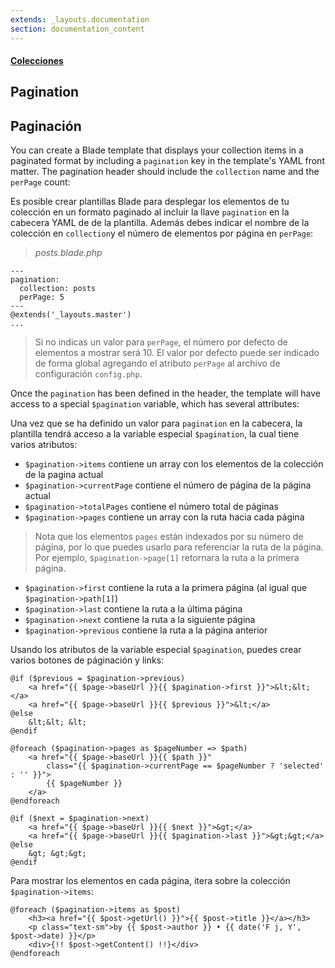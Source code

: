 ```yaml
---
extends: _layouts.documentation
section: documentation_content
---
```


#### [Colecciones](/es/docs/collections)
## Pagination
## Paginación

You can create a Blade template that displays your collection items in a paginated format by including a `pagination` key in the template's YAML front matter. The pagination header should include the `collection` name and the `perPage` count:

Es posible crear plantillas Blade para desplegar los elementos de tu colección en un formato paginado al incluir la llave `pagination` en la cabecera YAML de de la plantilla. Además debes indicar el nombre de la colección en `collection`y el número de elementos por página en `perPage`:


> _posts.blade.php_

```
---
pagination:
  collection: posts
  perPage: 5
---
@extends('_layouts.master')
...
```

> Si no indicas un valor para `perPage`, el número por defecto de elementos a mostrar será 10. El valor por defecto puede ser indicado de forma global agregando el atributo `perPage` al archivo de configuración `config.php`.

Once the `pagination` has been defined in the header, the template will have access to a special `$pagination` variable, which has several attributes:

Una vez que se ha definido un valor para `pagination` en la cabecera, la plantilla tendrá acceso a la variable especial `$pagination`, la cual tiene varios atributos: 

- `$pagination->items` contiene un array con los elementos de la colección de la pagina actual
- `$pagination->currentPage` contiene el número de página de la página actual 
- `$pagination->totalPages` contiene el número total de páginas
- `$pagination->pages` contiene un array con la ruta hacia cada página
> Nota que los elementos `pages` están indexados por su número de página, por lo que puedes usarlo para referenciar la ruta de la página. Por ejemplo, `$pagination->page[1]` retornara la ruta a la primera página.

- `$pagination->first` contiene la ruta a la primera página (al igual que `$pagination->path[1]`)
- `$pagination->last` contiene la ruta a la última página
- `$pagination->next` contiene la ruta a la siguiente página
- `$pagination->previous` contiene la ruta a la página anterior




Usando los atributos de la variable especial `$pagination`, puedes crear varios botones de páginación y links: 

```
@if ($previous = $pagination->previous)
    <a href="{{ $page->baseUrl }}{{ $pagination->first }}">&lt;&lt;</a>
    <a href="{{ $page->baseUrl }}{{ $previous }}">&lt;</a>
@else
    &lt;&lt; &lt;
@endif

@foreach ($pagination->pages as $pageNumber => $path)
    <a href="{{ $page->baseUrl }}{{ $path }}"
        class="{{ $pagination->currentPage == $pageNumber ? 'selected' : '' }}">
        {{ $pageNumber }}
    </a>
@endforeach

@if ($next = $pagination->next)
    <a href="{{ $page->baseUrl }}{{ $next }}">&gt;</a>
    <a href="{{ $page->baseUrl }}{{ $pagination->last }}">&gt;&gt;</a>
@else
    &gt; &gt;&gt;
@endif
```



Para mostrar los elementos en cada página, itera sobre la colección `$pagination->items`:

```
@foreach ($pagination->items as $post)
    <h3><a href="{{ $post->getUrl() }}">{{ $post->title }}</a></h3>
    <p class="text-sm">by {{ $post->author }} • {{ date('F j, Y', $post->date) }}</p>
    <div>{!! $post->getContent() !!}</div>
@endforeach
```
